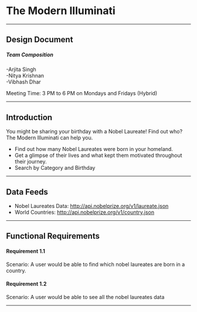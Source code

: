 # The Modern Illuminati
---
 ## Design Document  
 
 ##### Team Composition  
 
 -Arjita Singh  
 -Nitya Krishnan  
 -Vibhash Dhar  
 
 Meeting Time: 3 PM to 6 PM on Mondays and Fridays (Hybrid)  
 
 ---
 
 ## Introduction  
 
 You might be sharing your birthday with a Nobel Laureate! Find out who? The Modern Illuminati can help you.

-	Find out how many Nobel Laureates were born in your homeland.  
-	Get a glimpse of their lives and what kept them motivated throughout their journey.  
-	Search by Category and Birthday

---  

## Data Feeds  

- Nobel Laureates Data: http://api.nobelprize.org/v1/laureate.json
- World Countries: http://api.nobelprize.org/v1/country.json
---  

## Functional Requirements  

#### Requirement 1.1  

Scenario:  A user would be able to find which nobel laureates are born in a country.  

#### Requirement 1.2  

Scenario:  A user would be able to see all the nobel laureates data

---



